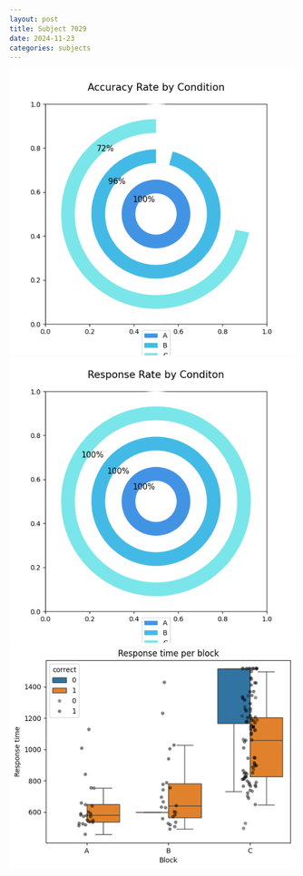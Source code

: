 ```yaml
---
layout: post
title: Subject 7029
date: 2024-11-23
categories: subjects
---
```


![](data/7029/run-8/7029_accuracy_rate.png)
![](data/7029/run-8/7029_response_rate.png)
![](data/7029/run-8/7029_rt.png)
